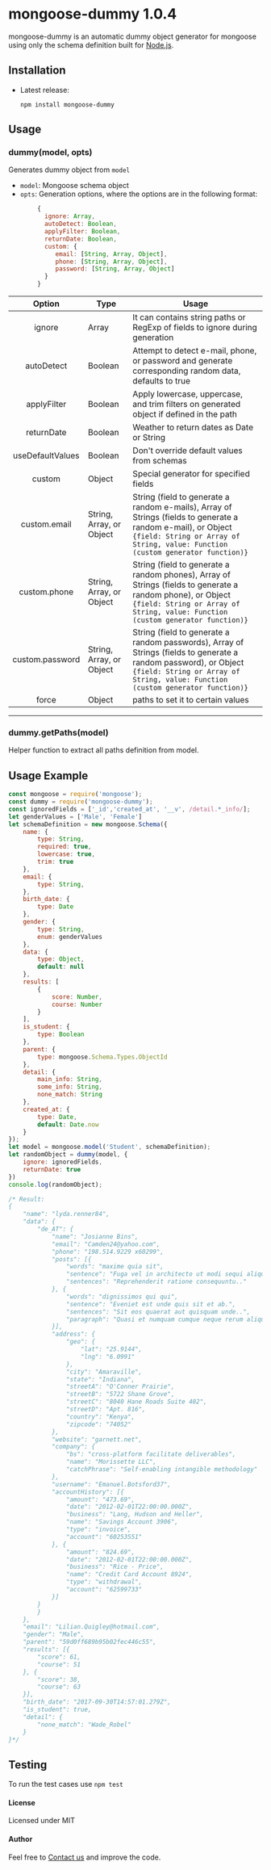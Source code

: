 # mongoose-dummy 1.0.4


mongoose-dummy is an automatic dummy object generator for mongoose using only the schema definition built for [Node.js](http://nodejs.org).

## Installation

  - Latest release:

        npm install mongoose-dummy

## Usage
### dummy(model, opts)
Generates dummy object from `model`
- `model`: Mongoose schema object
- `opts`: Generation options, where the options are in the following format:
```js
        {
          ignore: Array,
          autoDetect: Boolean,
          applyFilter: Boolean,
          returnDate: Boolean,
          custom: {
             email: [String, Array, Object],
             phone: [String, Array, Object],
             password: [String, Array, Object]
          }
        }
```
| Option | Type | Usage |
| :------: | ------ | ------ |
| ignore | Array | It can contains string paths or RegExp of fields to ignore during generation |
| autoDetect | Boolean | Attempt to detect e-mail, phone, or password and generate corresponding random data, defaults to true |
| applyFilter | Boolean | Apply lowercase, uppercase, and trim filters on generated object if defined in the path |
| returnDate | Boolean | Weather to return dates as Date or String |
| useDefaultValues | Boolean | Don't override default values from schemas|
| custom | Object | Special generator for specified fields |
| custom.email | String, Array, or Object | String (field to generate a random e-mails), Array of Strings (fields to generate a random e-mail), or Object `{field: String or Array of String, value: Function (custom generator function)}`
| custom.phone | String, Array, or Object | String (field to generate a random phones), Array of Strings (fields to generate a random phone), or Object `{field: String or Array of String, value: Function (custom generator function)}`
| custom.password | String, Array, or Object | String (field to generate a random passwords), Array of Strings (fields to generate a random password), or Object `{field: String or Array of String, value: Function (custom generator function)}`
| force | Object | paths to set it to certain values |
----------

### dummy.getPaths(model)
Helper function to extract all paths definition from model.
## Usage Example
```js
const mongoose = require('mongoose');
const dummy = require('mongoose-dummy');
const ignoredFields = ['_id','created_at', '__v', /detail.*_info/];
let genderValues = ['Male', 'Female']
let schemaDefinition = new mongoose.Schema({
    name: {
        type: String,
        required: true,
        lowercase: true,
        trim: true
    },
    email: {
        type: String,
    },
    birth_date: {
        type: Date
    },
    gender: {
        type: String,
        enum: genderValues
    },
    data: {
        type: Object,
        default: null
    },
    results: [
        {
            score: Number,
            course: Number
        }
    ],
    is_student: {
        type: Boolean
    },
    parent: {
        type: mongoose.Schema.Types.ObjectId
    },
    detail: {
        main_info: String,
        some_info: String,
        none_match: String
    },
    created_at: {
        type: Date,
        default: Date.now
    }
});
let model = mongoose.model('Student', schemaDefinition);
let randomObject = dummy(model, {
    ignore: ignoredFields,
    returnDate: true
})
console.log(randomObject);

/* Result:
{
    "name": "lyda.renner84",
    "data": {
        "de_AT": {
            "name": "Josianne Bins",
            "email": "Camden24@yahoo.com",
            "phone": "198.514.9229 x60299",
            "posts": [{
                "words": "maxime quia sit",
                "sentence": "Fuga vel in architecto ut modi sequi aliquam debitis.",
                "sentences": "Reprehenderit ratione consequuntu.."
            }, {
                "words": "dignissimos qui qui",
                "sentence": "Eveniet est unde quis sit et ab.",
                "sentences": "Sit eos quaerat aut quisquam unde..",
                "paragraph": "Quasi et numquam cumque neque rerum aliquam ullam.."
            }],
            "address": {
                "geo": {
                    "lat": "25.9144",
                    "lng": "6.0991"
                },
                "city": "Amaraville",
                "state": "Indiana",
                "streetA": "O'Conner Prairie",
                "streetB": "5722 Shane Grove",
                "streetC": "8040 Hane Roads Suite 402",
                "streetD": "Apt. 816",
                "country": "Kenya",
                "zipcode": "74052"
            },
            "website": "garnett.net",
            "company": {
                "bs": "cross-platform facilitate deliverables",
                "name": "Morissette LLC",
                "catchPhrase": "Self-enabling intangible methodology"
            },
            "username": "Emanuel.Botsford37",
            "accountHistory": [{
                "amount": "473.69",
                "date": "2012-02-01T22:00:00.000Z",
                "business": "Lang, Hudson and Heller",
                "name": "Savings Account 3906",
                "type": "invoice",
                "account": "60253551"
            }, {
                "amount": "824.69",
                "date": "2012-02-01T22:00:00.000Z",
                "business": "Rice - Price",
                "name": "Credit Card Account 8924",
                "type": "withdrawal",
                "account": "62599733"
            }]
        }
        }
    },
    "email": "Lilian.Quigley@hotmail.com",
    "gender": "Male",
    "parent": "59d0ff689b95b02fec446c55",
    "results": [{
        "score": 61,
        "course": 51
    }, {
        "score": 38,
        "course": 63
    }],
    "birth_date": "2017-09-30T14:57:01.279Z",
    "is_student": true,
    "detail": {
        "none_match": "Wade_Robel"
    }
}*/
```
## Testing
To run the test cases use `npm test`

#### License
Licensed under MIT

#### Author
Feel free to [Contact us](mailto:info@thed.io) and improve the code.
